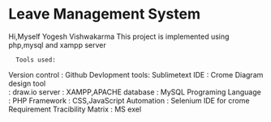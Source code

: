 # Leave Management System

Hi,Myself Yogesh Vishwakarma
This project is implemented using php,mysql and xampp server 

      Tools used:
Version control : Github
Devlopment tools: Sublimetext
IDE             : Crome
Diagram design tool    
                : draw.io
server          : XAMPP,APACHE
database        : MySQL
Programing Language
                : PHP
Framework       : CSS,JavaScript
Automation      : Selenium IDE for crome
Requirement Tracibility Matrix
                : MS exel
